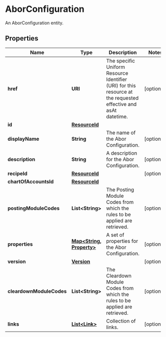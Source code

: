 

# AborConfiguration

An AborConfiguration entity.

## Properties

Name | Type | Description | Notes
------------ | ------------- | ------------- | -------------
**href** | **URI** | The specific Uniform Resource Identifier (URI) for this resource at the requested effective and asAt datetime. |  [optional]
**id** | [**ResourceId**](ResourceId.md) |  | 
**displayName** | **String** | The name of the Abor Configuration. |  [optional]
**description** | **String** | A description for the Abor Configuration. |  [optional]
**recipeId** | [**ResourceId**](ResourceId.md) |  |  [optional]
**chartOfAccountsId** | [**ResourceId**](ResourceId.md) |  | 
**postingModuleCodes** | **List&lt;String&gt;** | The Posting Module Codes from which the rules to be applied are retrieved. |  [optional]
**properties** | [**Map&lt;String, Property&gt;**](Property.md) | A set of properties for the Abor Configuration. |  [optional]
**version** | [**Version**](Version.md) |  |  [optional]
**cleardownModuleCodes** | **List&lt;String&gt;** | The Cleardown Module Codes from which the rules to be applied are retrieved. |  [optional]
**links** | [**List&lt;Link&gt;**](Link.md) | Collection of links. |  [optional]



